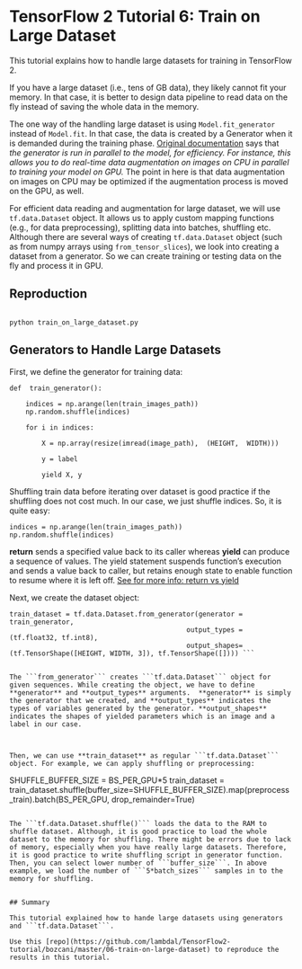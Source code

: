 # TensorFlow 2 Tutorial 6: Train on Large Dataset

This tutorial explains how to handle large datasets for training in TensorFlow 2.

If you have a large dataset (i.e., tens of GB data), they likely cannot fit your memory. In that case, it is better to design data pipeline to read data on the fly instead of saving the whole data in the memory.

The one way of the handling large dataset is using ```Model.fit_generator``` instead of ```Model.fit```. In that case, the data is created by a Generator when it is demanded during the training phase. [Original documentation](https://keras.io/models/sequential/#fit_generator) says that *the generator is run in parallel to the model, for efficiency. For instance, this allows you to do real-time data augmentation on images on CPU in parallel to training your model on GPU.* The point in here is that data augmentation on images on CPU may be optimized if the augmentation process is moved on the GPU, as well.

For efficient data reading and augmentation for large dataset, we will use ```tf.data.Dataset``` object. It allows us to apply custom mapping functions (e.g., for data preprocessing), splitting data into batches, shuffling etc. Although there are several ways of creating ```tf.data.Dataset``` object (such as from numpy arrays  using ```from_tensor_slices```), we look into creating a dataset from a generator. So we can create training or testing data on the fly and process it in GPU. 
  

## Reproduction

```

python train_on_large_dataset.py

```

  
  

## Generators to Handle Large Datasets

First, we define the generator for training data:

```
def  train_generator():

  	indices = np.arange(len(train_images_path))
  	np.random.shuffle(indices)
  
  	for i in indices:

		X = np.array(resize(imread(image_path),  (HEIGHT,  WIDTH)))

		y = label

		yield X, y

```

Shuffling train data before iterating over dataset is good practice if the shuffling does not cost much. In our case, we just shuffle indices. So, it is quite easy:

```
indices = np.arange(len(train_images_path))
np.random.shuffle(indices)
```

**return** sends a specified value back to its caller whereas **yield** can produce a sequence of values. The yield statement suspends function’s execution and sends a value back to caller, but retains enough state to enable function to resume where it is left off. [See for more info: return vs yield](https://www.geeksforgeeks.org/use-yield-keyword-instead-return-keyword-python/) 
  

Next, we create the dataset object:

```
train_dataset = tf.data.Dataset.from_generator(generator = train_generator,
                                            output_types = (tf.float32, tf.int8),
                                            output_shapes=(tf.TensorShape([HEIGHT, WIDTH, 3]), tf.TensorShape([]))) ```
										

The ```from_generator``` creates ```tf.data.Dataset``` object for given sequences. While creating the object, we have to define **generator** and **output_types** arguments.  **generator** is simply the generator that we created, and **output_types** indicates the types of variables generated by the generator. **output_shapes** indicates the shapes of yielded parameters which is an image and a label in our case.



Then, we can use **train_dataset** as regular ```tf.data.Dataset```  object. For example, we can apply shuffling or preprocessing:

```
SHUFFLE_BUFFER_SIZE = BS_PER_GPU*5
train_dataset = train_dataset.shuffle(buffer_size=SHUFFLE_BUFFER_SIZE).map(preprocess_train).batch(BS_PER_GPU, drop_remainder=True)
```

The ```tf.data.Dataset.shuffle()``` loads the data to the RAM to shuffle dataset. Although, it is good practice to load the whole dataset to the memory for shuffling. There might be errors due to lack of memory, especially when you have really large datasets. Therefore, it is good practice to write shuffling script in generator function. Then, you can select lower number of ```buffer_size```. In above example, we load the number of ```5*batch_sizes``` samples in to the memory for shuffling.


## Summary

This tutorial explained how to hande large datasets using generators and ```tf.data.Dataset```. 

Use this [repo](https://github.com/lambdal/TensorFlow2-tutorial/bozcani/master/06-train-on-large-dataset) to reproduce the results in this tutorial.
